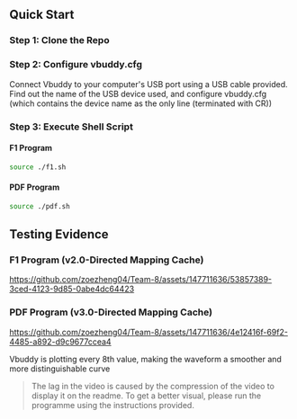 ## Quick Start
### Step 1: Clone the Repo
### Step 2: Configure vbuddy.cfg
Connect Vbuddy to your computer's USB port using a USB cable provided. Find out the name of the USB device used, and configure vbuddy.cfg (which contains the device name as the only line (terminated with CR))

### Step 3: Execute Shell Script

#### F1 Program

```bash
source ./f1.sh

```

#### PDF Program

```bash
source ./pdf.sh

```
## Testing Evidence
### F1 Program (v2.0-Directed Mapping Cache)

https://github.com/zoezheng04/Team-8/assets/147711636/53857389-3ced-4123-9d85-0abe4dc64423

### PDF Program (v3.0-Directed Mapping Cache)

https://github.com/zoezheng04/Team-8/assets/147711636/4e12416f-69f2-4485-a892-d9c9677ccea4

Vbuddy is plotting every 8th value, making the waveform a smoother and more distinguishable curve
> The lag in the video is caused by the compression of the video to display it on the readme. To get a better visual, please run the programme using the instructions provided.
